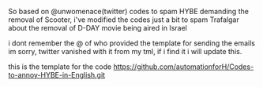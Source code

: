 So based on @unwomenace(twitter) codes to spam HYBE demanding the removal of Scooter, 
i've modified the codes just a bit to spam Trafalgar about the removal of D-DAY movie being aired in Israel

i dont remember the @ of who provided the template for sending the emails im sorry, twitter vanished with it from my tml, if i find it i will update this.

this is the template for the code https://github.com/automationforH/Codes-to-annoy-HYBE-in-English.git
